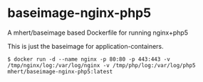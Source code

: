 baseimage-nginx-php5
====================

A mhert/baseimage based Dockerfile for running nginx+php5

This is just the baseimage for application-containers.

``` shell
$ docker run -d --name nginx -p 80:80 -p 443:443 -v /tmp/nginx/log:/var/log/nginx -v /tmp/php/log:/var/log/php5 mhert/baseimage-nginx-php5:latest
```
